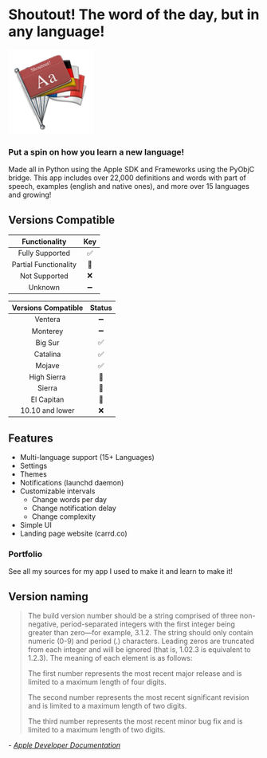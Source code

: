 # Shoutout! The word of the day, but in any language!

<img src="https://github.com/leifadev/shoutout/blob/main/src/resources/images/shoutout_logo.png" height="170" width="170"/>

### **Put a spin on how you learn a new language!**

Made all in Python using the Apple SDK and Frameworks using the PyObjC bridge. This app includes over 22,000 definitions and words with part of speech, examples (english and native ones), and more over 15 languages and growing!


## Versions Compatible
|           Functionality           |        Key    	|
|:---------------------------------:|:-----------------:|
|          Fully Supported          |:white_check_mark:| 	
|     Partial Functionality         |         🔵        | 	
|           Not Supported           |         ❌        | 	
|            Unknown                |         ➖       | 	


|         Versions Compatible       |      Status      	|
|:---------------------------------:|:-----------------:|
|          Ventera                  |          ➖       | 	
|          Monterey                 |          ➖       | 	
|          Big Sur                  | :white_check_mark:| 	
|          Catalina                 | :white_check_mark:|  	
|            Mojave                 | :white_check_mark:|  	
|         High Sierra               |         🔵        | 
|           Sierra                  |         🔵   	   |  
|           El Capitan              |         🔵        | 	
|   10.10 and lower                 |         ❌        |

## Features
- Multi-language support (15+ Languages)
- Settings
- Themes
- Notifications (launchd daemon)
- Customizable intervals
    - Change words per day
    - Change notification delay
    - Change complexity
- Simple UI
- Landing page website (carrd.co)


### Portfolio
See all my sources for my app I used to make it and learn to make it!


## Version naming
> The build version number should be a string comprised of three non-negative, period-separated integers with the first integer being greater than zero—for example, 3.1.2. The string should only contain numeric (0-9) and period (.) characters. Leading zeros are truncated from each integer and will be ignored (that is, 1.02.3 is equivalent to 1.2.3). The meaning of each element is as follows:
>
>    The first number represents the most recent major release and is limited to a maximum length of four digits.
>
>    The second number represents the most recent significant revision and is limited to a maximum length of two digits.
>
>    The third number represents the most recent minor bug fix and is limited to a maximum length of two digits.

\- *[Apple Developer Documentation](https://developer.apple.com/library/archive/documentation/General/Reference/InfoPlistKeyReference/Articles/CoreFoundationKeys.html#//apple_ref/doc/uid/20001431-111349)*
